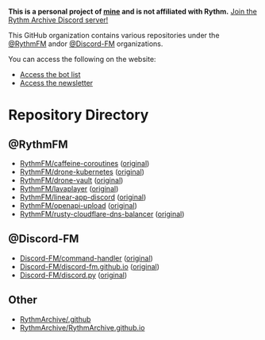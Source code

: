 **This is a personal project of [mine](https://jbmagination.com) and is not affiliated with Rythm.** [Join the Rythm Archive Discord server!](https://discord.gg/y4rvSakACD)

This GitHub organization contains various repositories under the [@RythmFM](https://github.com/RythmFM) andor [@Discord-FM](https://github.com/Discord-FM) organizations.

You can access the following on the website:
* [Access the bot list](https://RythmArchive.github.io/bots)
* [Access the newsletter](https://RythmArchive.github.io/newsletter)

# Repository Directory
## @RythmFM
* [RythmFM/caffeine-coroutines](https://github.com/RythmArchive/caffeine-coroutines) ([original](https://github.com/RythmFM/caffeine-coroutines))
* [RythmFM/drone-kubernetes](https://github.com/RythmFM/drone-kubernetes) ([original](https://github.com/RythmFM/drone-kubernetes))
* [RythmFM/drone-vault](https://github.com/RythmArchive/drone-vault) ([original](https://github.com/RythmFM/drone-vault))
* [RythmFM/lavaplayer](https://github.com/RythmArchive/lavaplayer) ([original](https://github.com/RythmFM/lavaplayer))
* [RythmFM/linear-app-discord](https://github.com/RythmArchive/linear-app-discord) ([original](https://github.com/RythmFM/linear-app-discord))
* [RythmFM/openapi-upload](https://github.com/RythmArchive/openapi-upload) ([original](https://github.com/RythmFM/openapi-upload))
* [RythmFM/rusty-cloudflare-dns-balancer](https://github.com/RythmArchive/rusty-cloudflare-dns-balancer) ([original](https://github.com/RythmFM/rusty-cloudflare-dns-balancer))


## @Discord-FM
* [Discord-FM/command-handler](https://github.com/RythmArchive/command-handler) ([original](https://github.com/Discord-FM/command-handler))
* [Discord-FM/discord-fm.github.io](https://github.com/RythmArchive/discord-fm.github.io) ([original](https://github.com/Discord-FM/discord-fm.github.io))
* [Discord-FM/discord.py](https://github.com/RythmArchive/discord.py) ([original](https://github.com/Discord-FM/discord.py))

## Other
* [RythmArchive/.github](https://github.com/RythmArchive/.github)
* [RythmArchive/RythmArchive.github.io](https://github.com/RythmArchive/RythmArchive.github.io)
